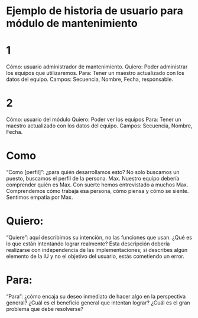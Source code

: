 # Ejemplo de historia de usuario para módulo de mantenimiento

# 1
Cómo: usuario administrador de mantenimiento.
Quiero: Poder administrar los equipos que utilizaremos.
Para: Tener un maestro actualizado con los datos del equipo.
Campos: Secuencia, Nombre, Fecha, responsable.

# 2
Cómo: usuario del módulo
Quiero: Poder ver los equipos
Para: Tener un maestro actualizado con los datos del equipo.
Campos: Secuencia, Nombre, Fecha.


# Como
“Como [perfil]”: ¿para quién desarrollamos esto? No solo buscamos un puesto, buscamos el perfil de la persona. Max. Nuestro equipo debería comprender quién es Max. Con suerte hemos entrevistado a muchos Max. Comprendemos cómo trabaja esa persona, cómo piensa y cómo se siente. Sentimos empatía por Max.

# Quiero:
“Quiere”: aquí describimos su intención, no las funciones que usan. ¿Qué es lo que están intentando lograr realmente? Esta descripción debería realizarse con independencia de las implementaciones; si describes algún elemento de la IU y no el objetivo del usuario, estás cometiendo un error.

# Para:
“Para”: ¿cómo encaja su deseo inmediato de hacer algo en la perspectiva general? ¿Cuál es el beneficio general que intentan lograr? ¿Cuál es el gran problema que debe resolverse?

